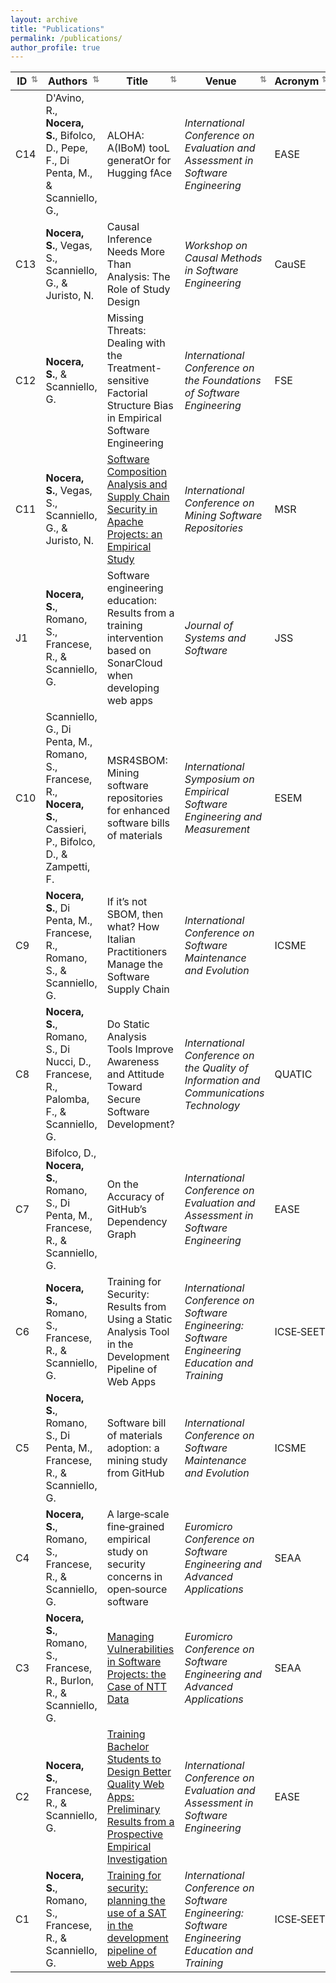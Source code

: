 ```yaml
---
layout: archive
title: "Publications"
permalink: /publications/
author_profile: true
---
```


<link rel="stylesheet" href="https://cdnjs.cloudflare.com/ajax/libs/font-awesome/4.7.0/css/font-awesome.min.css">


| ID   | Authors                                                                                                            | Title                                                                                                                                                                                                       | Venue                                                                                                            | Acronym   | Publisher | Year | DOI                                                                                                   | <i class="fa fa-file-pdf-o" style="color: #c51d34;"></i> |
|------|---------------------------------------------------------------------------------------------------------------------|-------------------------------------------------------------------------------------------------------------------------------------------------------------------------------------------------------------|------------------------------------------------------------------------------------------------------------------|-----------|-----------|------|-------------------------------------------------------------------------------------------------------|-----------|
| C14  | D'Avino, R., **Nocera, S.**, Bifolco, D., Pepe, F., Di Penta, M., & Scanniello, G.,                                                            | ALOHA: A(IBoM) tooL generatOr for Hugging fAce                                                                                                             | *International Conference on Evaluation and Assessment in Software Engineering*                                                     | EASE       | ACM      | 2025 |                                                                                                       | |
| C13  | **Nocera, S.**, Vegas, S., Scanniello, G., & Juristo, N.                                                             | Causal Inference Needs More Than Analysis: The Role of Study Design                                                                                                             | *Workshop on Causal Methods in Software Engineering*                                                     | CauSE       | FSE      | 2025 |                                                                                                       | |
| C12  | **Nocera, S.**, & Scanniello, G.                                                             | Missing Threats: Dealing with the Treatment-sensitive Factorial Structure Bias in Empirical Software Engineering  | *International Conference on the Foundations of Software Engineering*                                                     | FSE       | ACM      | 2025 |                                                                                                       | |
| C11  | **Nocera, S.**, Vegas, S., Scanniello, G., & Juristo, N.                                                             | [Software Composition Analysis and Supply Chain Security in Apache Projects: an Empirical Study](https://sabato-nocera.github.io/publications/c11)                                                                                                              | *International Conference on Mining Software Repositories*                                                     | MSR       | IEEE      | 2025 |                                                                                                       | [Pre-print](https://sabato-nocera.github.io/files/msr2025.pdf) |
| J1   | **Nocera, S.**, Romano, S., Francese, R., & Scanniello, G.                                                           | Software engineering education: Results from a training intervention based on SonarCloud when developing web apps                                                                                           | *Journal of Systems and Software*                                                                              | JSS       | Elsevier  | 2025 | [10.1016/j.jss.2024.112308](https://doi.org/10.1016/j.jss.2024.112308)                                   |    [Published Article](https://www.sciencedirect.com/science/article/pii/S0164121224003522/pdfft?md5=f531acce7b75c52d2dfd125af7956a0a&pid=1-s2.0-S0164121224003522-main.pdf)       |
| C10  | Scanniello, G., Di Penta, M., Romano, S., Francese, R., **Nocera, S.**, Cassieri, P., Bifolco, D., & Zampetti, F.    | MSR4SBOM: Mining software repositories for enhanced software bills of materials                                                                                                                             | *International Symposium on Empirical Software Engineering and Measurement*                                    | ESEM      | ACM       | 2024 | [10.1145/3674805.3695390](https://doi.org/10.1145/3674805.3695390)                                       |     [Published Article](https://dl.acm.org/doi/pdf/10.1145/3674805.3695390)          |
| C9   | **Nocera, S.**, Di Penta, M., Francese, R., Romano, S., & Scanniello, G.                                             | If it’s not SBOM, then what? How Italian Practitioners Manage the Software Supply Chain                                                                                                                     | *International Conference on Software Maintenance and Evolution*                                               | ICSME     | IEEE      | 2024 | [10.1109/ICSME58944.2024.00077](https://doi.org/10.1109/ICSME58944.2024.00077)                         |     [Published Article](https://doi.org/10.1109/ICSME58944.2024.00077)      |
| C8   | **Nocera, S.**, Romano, S., Di Nucci, D., Francese, R., Palomba, F., & Scanniello, G.                                | Do Static Analysis Tools Improve Awareness and Attitude Toward Secure Software Development?                                                                                                                 | *International Conference on the Quality of Information and Communications Technology*                         | QUATIC    | Springer  | 2024 | [10.1007/978-3-031-70245-7_28](https://doi.org/10.1007/978-3-031-70245-7_28)                           |    [Published Article](https://doi.org/10.1007/978-3-031-70245-7_28)       |
| C7   | Bifolco, D., **Nocera, S.**, Romano, S., Di Penta, M., Francese, R., & Scanniello, G.                                | On the Accuracy of GitHub’s Dependency Graph                                                                                                                                                                 | *International Conference on Evaluation and Assessment in Software Engineering*                                 | EASE      | ACM       | 2024 | [10.1145/3661167.3661175](https://doi.org/10.1145/3661167.3661175)                                       |     [Published Article](https://dl.acm.org/doi/pdf/10.1145/3661167.3661175)             |
| C6   | **Nocera, S.**, Romano, S., Francese, R., & Scanniello, G.                                                           | Training for Security: Results from Using a Static Analysis Tool in the Development Pipeline of Web Apps                                                                                                    | *International Conference on Software Engineering: Software Engineering Education and Training*                | ICSE‑SEET | ACM       | 2024 | [10.1145/3639474.3640073](https://doi.org/10.1145/3639474.3640073)                                       |   [Published Article](https://dl.acm.org/doi/pdf/10.1145/3639474.3640073)         |
| C5   | **Nocera, S.**, Romano, S., Di Penta, M., Francese, R., & Scanniello, G.                                             | Software bill of materials adoption: a mining study from GitHub                                                                                                                                               | *International Conference on Software Maintenance and Evolution*                                               | ICSME     | IEEE      | 2023 | [10.1109/ICSME58846.2023.00016](https://doi.org/10.1109/ICSME58846.2023.00016)                         |    [Published Article](https://doi.org/10.1109/ICSME58846.2023.00016)        |
| C4   | **Nocera, S.**, Romano, S., Francese, R., & Scanniello, G.                                                           | A large‑scale fine‑grained empirical study on security concerns in open‑source software                                                                                                                     | *Euromicro Conference on Software Engineering and Advanced Applications*                                       | SEAA      | IEEE      | 2023 | [10.1109/SEAA60479.2023.00069](https://doi.org/10.1109/SEAA60479.2023.00069)                           |    [Published Article](https://doi.org/10.1109/SEAA60479.2023.00069)       |
| C3   | **Nocera, S.**, Romano, S., Francese, R., Burlon, R., & Scanniello, G.                                               | [Managing Vulnerabilities in Software Projects: the Case of NTT Data](https://sabato-nocera.github.io/publications/c3)                                                                                                                                          | *Euromicro Conference on Software Engineering and Advanced Applications*                                       | SEAA      | IEEE      | 2023 | [10.1109/SEAA60479.2023.00046](https://doi.org/10.1109/SEAA60479.2023.00046)                           |   [Pre-print](https://sabato-nocera.github.io/files/seaasm2023.pdf)           |
| C2   | **Nocera, S.**, Francese, R., & Scanniello, G.                                                                       | [Training Bachelor Students to Design Better Quality Web Apps: Preliminary Results from a Prospective Empirical Investigation](https://sabato-nocera.github.io/publications/c2)                                                                                   | *International Conference on Evaluation and Assessment in Software Engineering*                                 | EASE      | ACM       | 2023 | [10.1145/3593434.3593957](https://doi.org/10.1145/3593434.3593957)                                     |   [Published Article](https://dl.acm.org/doi/pdf/10.1145/3593434.3593957)         |
| C1   | **Nocera, S.**, Romano, S., Francese, R., & Scanniello, G.                                                           | [Training for security: planning the use of a SAT in the development pipeline of web Apps](https://sabato-nocera.github.io/publications/c1)                                                                                                                      | *International Conference on Software Engineering: Software Engineering Education and Training*                | ICSE‑SEET | IEEE      | 2023 | [10.1109/ICSE-SEET58685.2023.00010](https://doi.org/10.1109/ICSE-SEET58685.2023.00010)                 | [Pre-print](https://sabato-nocera.github.io/files/icseseet2023.pdf)       |





<style>
  th {
    cursor: pointer;
    position: relative;
    padding-right: 20px; /* space for arrow */
  }

  th::after {
    content: '⇅'; /* initial state */
    position: absolute;
    right: 5px;
    font-size: 0.8em;
    color: #888;
  }

  th.sorted.asc::after {
    content: '↑';
  }

  th.sorted.desc::after {
    content: '↓';
  }
</style>

<script src="https://unpkg.com/tablesort@5.3.0/dist/tablesort.min.js"></script>

<script>
  document.addEventListener('DOMContentLoaded', function () {
    document.querySelectorAll("table").forEach(function(table) {
      const sort = new Tablesort(table);

      table.querySelectorAll("th").forEach(th => {
        th.addEventListener("click", () => {
          table.querySelectorAll("th").forEach(header => header.classList.remove("sorted", "asc", "desc"));
          th.classList.add("sorted");
          if (th.getAttribute("aria-sort") === "ascending") {
            th.classList.add("asc");
          } else if (th.getAttribute("aria-sort") === "descending") {
            th.classList.add("desc");
          }
        });
      });
    });
  });
</script>

